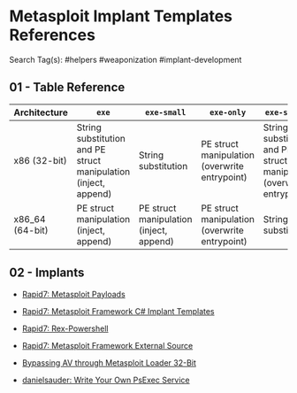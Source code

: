 # Metasploit Implant Templates References

Search Tag(s): #helpers #weaponization #implant-development

## 01 - Table Reference

| Architecture    | `exe`                                                           | `exe-small`                             | `exe-only`                                    | `exe-service`                                                         | `dll`                                                   |
| --------------- | --------------------------------------------------------------- | --------------------------------------- | --------------------------------------------- | --------------------------------------------------------------------- | ------------------------------------------------------- |
| x86 (32-bit)    | String substitution and PE struct manipulation (inject, append) | String substitution                     | PE struct manipulation (overwrite entrypoint) | String substitution and PE struct manipulation (overwrite entrypoint) | String substitution and PE struct manipulation (inject) |
| x86_64 (64-bit) | PE struct manipulation (inject, append)                         | PE struct manipulation (inject, append) | PE struct manipulation (overwrite entrypoint) | String substitution                                                   | String substitution                                     |

## 02 - Implants

- [Rapid7: Metasploit Payloads](https://github.com/rapid7/metasploit-payloads)

- [Rapid7: Metasploit Framework C# Implant Templates](https://github.com/rapid7/metasploit-framework/tree/master/external/source/psh_exe)

- [Rapid7: Rex-Powershell](https://github.com/rapid7/rex-powershell)

- [Rapid7: Metasploit Framework External Source](https://github.com/rapid7/metasploit-framework/tree/master/external/source)

- [Bypassing AV through Metasploit Loader 32-Bit](https://medium.com/securebit/bypassing-av-through-metasploit-loader-32-bit-6d62930151ad)

- [danielsauder: Write Your Own PsExec Service](https://danielsauder.com/2017/05/27/write-your-own-metasploit-psexec-service/)